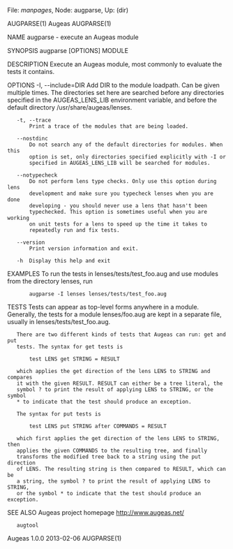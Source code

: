 File: *manpages*,  Node: augparse,  Up: (dir)

AUGPARSE(1)                         Augeas                         AUGPARSE(1)



NAME
       augparse - execute an Augeas module

SYNOPSIS
       augparse [OPTIONS] MODULE

DESCRIPTION
       Execute an Augeas module, most commonly to evaluate the tests it
       contains.

OPTIONS
       -I, --include=DIR
           Add DIR to the module loadpath. Can be given multiple times. The
           directories set here are searched before any directories specified
           in the AUGEAS_LENS_LIB environment variable, and before the default
           directory /usr/share/augeas/lenses.

       -t, --trace
           Print a trace of the modules that are being loaded.

       --nostdinc
           Do not search any of the default directories for modules. When this
           option is set, only directories specified explicitly with -I or
           specified in AUGEAS_LENS_LIB will be searched for modules.

       --notypecheck
           Do not perform lens type checks. Only use this option during lens
           development and make sure you typecheck lenses when you are done
           developing - you should never use a lens that hasn't been
           typechecked. This option is sometimes useful when you are working
           on unit tests for a lens to speed up the time it takes to
           repeatedly run and fix tests.

       --version
           Print version information and exit.

       -h  Display this help and exit

EXAMPLES
       To run the tests in lenses/tests/test_foo.aug and use modules from the
       directory lenses, run

           augparse -I lenses lenses/tests/test_foo.aug

TESTS
       Tests can appear as top-level forms anywhere in a module. Generally,
       the tests for a module lenses/foo.aug are kept in a separate file,
       usually in lenses/tests/test_foo.aug.

       There are two different kinds of tests that Augeas can run: get and put
       tests. The syntax for get tests is

           test LENS get STRING = RESULT

       which applies the get direction of the lens LENS to STRING and compares
       it with the given RESULT. RESULT can either be a tree literal, the
       symbol ? to print the result of applying LENS to STRING, or the symbol
       * to indicate that the test should produce an exception.

       The syntax for put tests is

           test LENS put STRING after COMMANDS = RESULT

       which first applies the get direction of the lens LENS to STRING, then
       applies the given COMMANDS to the resulting tree, and finally
       transforms the modified tree back to a string using the put direction
       of LENS. The resulting string is then compared to RESULT, which can be
       a string, the symbol ? to print the result of applying LENS to STRING,
       or the symbol * to indicate that the test should produce an exception.

SEE ALSO
       Augeas project homepage <http://www.augeas.net/>

       augtool



Augeas 1.0.0                      2013-02-06                       AUGPARSE(1)
